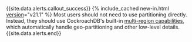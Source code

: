 {{site.data.alerts.callout_success}}
{% include_cached new-in.html [version](cluster-settings.html#setting-version)="v21.1" %} Most users should not need to use partitioning directly.  Instead, they should use CockroachDB's built-in [multi-region capabilities](multiregion-overview.html), which automatically handle geo-partitioning and other low-level details.
{{site.data.alerts.end}}
